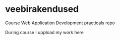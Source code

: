 # veebirakendused
Course Web Application Development practicals repo

During course I uppload my work here
